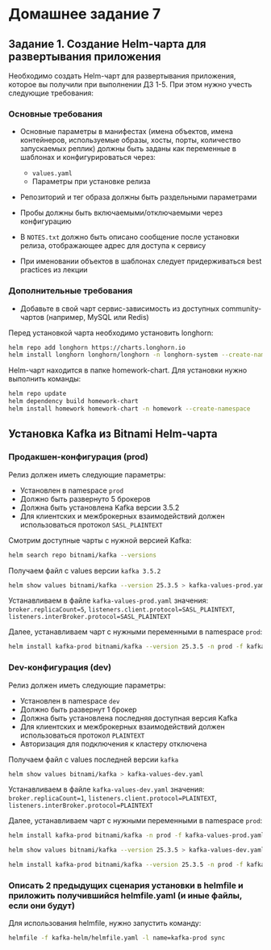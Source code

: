 # Домашнее задание 7
## Задание 1. Создание Helm-чарта для развертывания приложения

Необходимо создать Helm-чарт для развертывания приложения, которое вы получили при выполнении ДЗ 1-5. При этом нужно учесть следующие требования:

### Основные требования

- Основные параметры в манифестах (имена объектов, имена контейнеров, используемые образы, хосты, порты, количество запускаемых реплик) должны быть заданы как переменные в шаблонах и конфигурироваться через:
  - `values.yaml`
  - Параметры при установке релиза

- Репозиторий и тег образа должны быть раздельными параметрами

- Пробы должны быть включаемыми/отключаемыми через конфигурацию

- В `NOTES.txt` должно быть описано сообщение после установки релиза, отображающее адрес для доступа к сервису

- При именовании объектов в шаблонах следует придерживаться best practices из лекции

### Дополнительные требования

- Добавьте в свой чарт сервис-зависимость из доступных community-чартов (например, MySQL или Redis)

Перед установкой чарта необходимо установить longhorn:
```bash
helm repo add longhorn https://charts.longhorn.io
helm install longhorn longhorn/longhorn -n longhorn-system --create-namespace --version 1.5.1
```
Helm-чарт находится в папке homework-chart. Для установки нужно выполнить команды:  
```bash
helm repo update
helm dependency build homework-chart
helm install homework homework-chart -n homework --create-namespace
```


## Установка Kafka из Bitnami Helm-чарта

### Продакшен-конфигурация (prod)
Релиз должен иметь следующие параметры:
- Установлен в namespace `prod`
- Должно быть развернуто 5 брокеров
- Должна быть установлена Kafka версии 3.5.2
- Для клиентских и межброкерных взаимодействий должен использоваться протокол `SASL_PLAINTEXT`


Смотрим доступные чарты с нужной версией Kafka:
```bash
helm search repo bitnami/kafka --versions
```
Получаем файл с values версии `kafka 3.5.2`

```bash
helm show values bitnami/kafka --version 25.3.5 > kafka-values-prod.yaml
```
Устанавливаем в файле `kafka-values-prod.yaml` значения: `broker.replicaCount=5`, `listeners.client.protocol=SASL_PLAINTEXT`, `listeners.interBroker.protocol=SASL_PLAINTEXT`

Далее, устанавливаем чарт с нужными переменными в namespace `prod`:
```bash
helm install kafka-prod bitnami/kafka --version 25.3.5 -n prod -f kafka-values-prod.yaml --create-namespace
```



### Dev-конфигурация (dev)
Релиз должен иметь следующие параметры:
- Установлен в namespace `dev`
- Должно быть развернут 1 брокер
- Должна быть установлена последняя доступная версия Kafka
- Для клиентских и межброкерных взаимодействий должен использоваться протокол `PLAINTEXT`
- Авторизация для подключения к кластеру отключена

Получаем файл с values последней версии `kafka`
```bash
helm show values bitnami/kafka > kafka-values-dev.yaml
```
Устанавливаем в файле `kafka-values-dev.yaml` значения: `broker.replicaCount=1`, `listeners.client.protocol=PLAINTEXT`, `listeners.interBroker.protocol=PLAINTEXT`

Далее, устанавливаем чарт с нужными переменными в namespace `prod`:
```bash
helm install kafka-prod bitnami/kafka -n prod -f kafka-values-prod.yaml --create-namespace
```

```bash
helm show values bitnami/kafka --version 25.3.5 > kafka-values-dev.yaml
```

```bash
helm install kafka-prod bitnami/kafka --version 25.3.5 -n prod -f kafka-values-dev.yaml --create-namespace
```

### Описать 2 предыдущих сценария установки в helmfile и приложить получившийся helmfile.yaml (и иные файлы, если они будут)

Для использования helmfile, нужно запустить команду:
```bash
helmfile -f kafka-helm/helmfile.yaml -l name=kafka-prod sync
```

